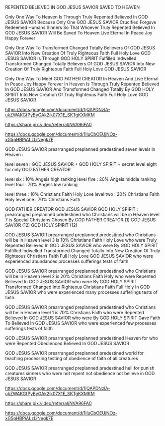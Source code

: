 

REPENTED BELIEVED IN GOD JESUS SAVIOR SAVED TO HEAVEN

Only One Way To Heaven Is Through Truly Repented Believed In GOD JESUS SAVIOR Because Only One GOD JESUS SAVIOR Crucified Forgave Redeemed Humans Sinners So That Whoever Truly Repented Believed In GOD JESUS SAVIOR Will Be Saved To Heaven Live Eternal In Peace Joy Happy Forever

Only One Way To Transformed Changed Totally Believers Of GOD JESUS SAVIOR Into New Creation Of Truly Righteous Faith Full Holy Love GOD JESUS SAVIOR Is Through GOD HOLY SPIRIT Fulfilled Indwelled Transformed Changed Totally Believers Of GOD JESUS SAVIOR Into New Creation Of Truly Righteous Faith Full Holy Love GOD JESUS SAVIOR

Only One Way To Meet GOD FATHER CREATOR In Heaven And Live Eternal In Peace Joy Happy Forever In Heaven Is Through Truly Repented Believed In GOD JESUS SAVIOR And Transformed Changed Totally By GOD HOLY SPIRIT Into New Creation Of Truly Righteous Faith Full Holy Love GOD JESUS SAVIOR

https://docs.google.com/document/d/1jQAPDNzlA-ukZWAKGfPyByGAk2ik07X1E_SKTgKXMKM

https://share.pix.video/referral/NVA96FA0

https://docs.google.com/document/d/1IIuCbOEUjNOz-xG5pHBPiALzLiNegk7E



GOD JESUS SAVIOR prearranged preplanned predestined seven levels in Heaven :

level seven : GOD JESUS SAVIOR + GOD HOLY SPIRIT + secret level eight for only GOD FATHER CREATOR

level six : 10% Angels high ranking
level five : 20% Angels middle ranking
level four : 70% Angels low ranking

level three : 10% Christians Faith Holy Love
level two : 20% Christians Faith Holy
level one : 70% Christians Faith

GOD FATHER CREATOR GOD JESUS SAVIOR GOD HOLY SPIRIT : prearranged preplanned predestined who Christians will be in Heaven level 7 is Special Christians Chosen By GOD FATHER CREATOR (1) GOD JESUS SAVIOR (12) GOD HOLY SPIRIT (12)

GOD JESUS SAVIOR prearranged preplanned predestined who Christians will be in Heaven level 3 is 10% Christians Faith Holy Love who were Truly Repented Believed In GOD JESUS SAVIOR who were By GOD HOLY SPIRIT Fulfilled Indwelled Transformed Changed Totally Into New Creation Of Truly Righteous Christians Faith Full Holy Love GOD JESUS SAVIOR who were experienced abundances processes sufferings tests of faith

GOD JESUS SAVIOR prearranged preplanned predestined who Christians will be in Heaven level 2 is 20% Christians Faith Holy who were Repented Believed In GOD JESUS SAVIOR who were By GOD HOLY SPIRIT Transformed Changed Into Righteous Christians Faith Full Holy In GOD JESUS SAVIOR who were experienced many processes sufferings tests of faith

GOD JESUS SAVIOR prearranged preplanned predestined who Christians will be in Heaven level 1 is 70% Christians Faith who were Repented Believed In GOD JESUS SAVIOR who were By GOD HOLY SPIRIT Gave Faith To Believed In GOD JESUS SAVIOR who were experienced few processes sufferings tests of faith

GOD JESUS SAVIOR prearranged preplanned predestined Heaven for who were Repented Obedienced Believed In GOD JESUS SAVIOR

GOD JESUS SAVIOR prearranged preplanned predestined world for teaching processing testing of obedience of faith of all creatures

GOD JESUS SAVIOR prearranged preplanned predestined hell for punish creatures sinners who were not repent not obedience not believe in GOD JESUS SAVIOR

https://docs.google.com/document/d/1jQAPDNzlA-ukZWAKGfPyByGAk2ik07X1E_SKTgKXMKM

https://share.pix.video/referral/NVA96FA0

https://docs.google.com/document/d/1IIuCbOEUjNOz-xG5pHBPiALzLiNegk7E
